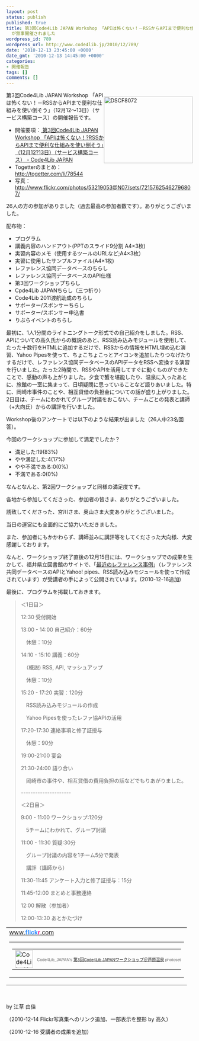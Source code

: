 ```yaml
---
layout: post
status: publish
published: true
title: 第3回Code4Lib JAPAN Workshop 「APIは怖くない！－RSSからAPIまで便利な仕組みを使い倒そう」（12月12～13日）（サービス構築コース）
  が無事開催されました
wordpress_id: 789
wordpress_url: http://www.code4lib.jp/2010/12/789/
date: '2010-12-13 23:45:00 +0000'
date_gmt: '2010-12-13 14:45:00 +0000'
categories:
- 開催報告
tags: []
comments: []
---
```

<div class="section">
<div style="float:right">
<p><a href="http://www.flickr.com/photos/53219053@N07/5257634660/" title="DSCF8072 by Code4Lib_JAPAN, on Flickr"><img width="240" alt="DSCF8072" src="http://farm6.static.flickr.com/5049/5257634660_d6c9916aa8_m.jpg" height="180"></a></p>
</div>
<p>第3回Code4Lib JAPAN Workshop 「APIは怖くない！－RSSからAPIまで便利な仕組みを使い倒そう」（12月12～13日）（サービス構築コース）の開催報告です。</p>
<ul>
<li>開催要項：<a href="http://www.code4lib.jp/2010/11/210/" target="_blank">  第3回Code4Lib JAPAN Workshop 「APIは怖くない！?RSSからAPIまで便利な仕組みを使い倒そう」（12月12?13日）（サービス構築コース） - Code4Lib JAPAN</a></li>
<li>Togetterのまとめ： <a href="http://togetter.com/li/78544" target="_blank">http://togetter.com/li/78544</a></li>
<li>写真：<a href="http://www.flickr.com/photos/53219053@N07/sets/72157625462796807/" target="_blank">http://www.flickr.com/photos/53219053@N07/sets/72157625462796807/</a></li>
</ul>
<p>26人の方の参加がありました（過去最高の参加者数です）。ありがとうございました。</p>
<p>配布物：</p>
<ul>
<li>プログラム</li>
<li>講義内容のハンドアウト(PPTのスライド9分割 A4&times;3枚)</li>
<li>実習内容のメモ（使用するツールのURLなど;A4&times;3枚）</li>
<li>実習に使用したサンプルファイル(A4&times;1枚)</li>
<li>レファレンス協同データベースのちらし</li>
<li>レファレンス協同データベースのAPI仕様</li>
<li>第3回ワークショップちらし</li>
<li>Cpde4Lib JAPANちらし（三つ折り）</li>
<li>Code4Lib 2011渡航助成のちらし</li>
<li>サポーター/スポンサーちらし</li>
<li>サポーター/スポンサー申込書</li>
<li>りぶらイベントのちらし</li>
</ul>
<p>最初に、1人1分間のライトニングトーク形式での自己紹介をしました。RSS、APIについての高久氏からの概説のあと、RSS読み込みモジュールを使用して、たった十数行をHTMLに追加するだけで、RSSからの情報をHTML埋め込む演習、Yahoo Pipesを使って、ちょこちょこっとアイコンを追加したりつなげたりするだけで、レファレンス協同データベースのAPIデータをRSSへ変換する演習を行いました。たった2時間で、RSSやAPIを活用してすぐに動くものができたことで、感動の声も上がりました。夕食で蟹を堪能したり、温泉に入ったあとに、旅館の一室に集まって、日頃疑問に思っていることなど語りあいました。特に、岡崎市事件のことや、相互貸借の負担金についての話が盛り上がりました。2日目は、チームにわかれてグループ討議をおこない、チームごとの発表と講師（+大向氏）からの講評を行いました。</p>
<p>Workshop後のアンケートでは以下のような結果が出ました（26人中23名回答）。</p>
<p>今回のワークショップに参加して満足でしたか？</p>
<ul>
<li>満足した:19(83%)</li>
<li>やや満足した:4(17%)</li>
<li>やや不満である:0(0%)</li>
<li>不満である:0(0%)</li>
</ul>
<p>なんとなんと、第2回ワークショップと同様の満足度です。</p>
<p>各地から参加してくださった、参加者の皆さま、ありがとうございました。</p>
<p>誘致してくださった、宮川さま、奥山さま大変ありがとうございました。</p>
<p>当日の運営にも全面的にご協力いただきました。</p>
<p>また、参加者にもかかわらず、講師並みに講評等をしてくださった大向様、大変感謝しております。</p>
<p>なんと、ワークショップ終了直後の12月15日には、ワークショップでの成果を生かして、福井県立図書館のサイトで、「<a href="http://www.library.pref.fukui.jp/reference/reference_top.html#jirei" target="_blank">最近のレファレンス事例</a>」（レファレンス共同データベースのAPIとYahoo! pipes、RSS読み込みモジュールを使って作成されています）が受講者の手によって公開されています。(2010-12-16追加)</p>
<p>最後に、プログラムを掲載しておきます。</p>
<blockquote>
<p>＜1日目＞</p>
<p>12:30 受付開始</p>
<p>13:00 - 14:00 自己紹介：60分</p>
<p>　休憩：10分</p>
<p>14:10 - 15:10 講義：60分</p>
<p>　（概説) RSS, API, マッシュアップ</p>
<p>　休憩：10分</p>
<p>15:20 - 17:20 実習：120分</p>
<p>　RSS読み込みモジュールの作成</p>
<p>　Yahoo Pipesを使ったレファ協APIの活用</p>
<p>17:20-17:30 連絡事項と修了証授与</p>
<p>　休憩：90分</p>
<p>19:00-21:00 宴会 </p>
<p>21:30-24:00 語り合い</p>
<p>　岡崎市の事件や、相互貸借の費用負担の話などでもりあがりました。</p>
<p>---------------------</p>
<p>＜2日目＞</p>
<p>9:00 - 11:00 ワークショップ:120分</p>
<p>　5チームにわかれて、グループ討議</p>
<p>11:00 - 11:30 質疑:30分</p>
<p>　グループ討議の内容を1チーム5分で発表</p>
<p>　講評（講師から）</p>
<p>11:30-11:45 アンケート入力と修了証授与：15分</p>
<p>11:45-12:00 まとめと事務連絡</p>
<p>12:00 解散（参加者）</p>
<p>12:00-13:30 あとかたづけ</p>
</blockquote>
<p>
<style type="text/css">
#flickr_badge_source_txt {padding:0; font: 11px Arial, Helvetica, Sans serif; color:#666666;}<br />
#flickr_badge_icon {display:block !important; margin:0 !important; border: 1px solid rgb(0, 0, 0) !important;}<br />
#flickr_icon_td {padding:0 5px 0 0 !important;}<br />
.flickr_badge_image {text-align:center !important;}<br />
.flickr_badge_image img {border: 1px solid black !important;}<br />
#flickr_www {display:block; text-align:left; padding:0 10px 0 10px !important; font: 11px Arial, Helvetica, Sans serif !important; color:#3993ff !important;}<br />
#flickr_badge_uber_wrapper a:hover,<br />
#flickr_badge_uber_wrapper a:link,<br />
#flickr_badge_uber_wrapper a:active,<br />
#flickr_badge_uber_wrapper a:visited {text-decoration:none !important; background:inherit !important;color:#3993ff;}<br />
#flickr_badge_wrapper {background-color:#ffffff;border: solid 1px #000000}<br />
#flickr_badge_source {padding:0 !important; font: 11px Arial, Helvetica, Sans serif !important; color:#666666 !important;}<br />
</style></p>
<p>
<table cellspacing="10" cellpadding="0" id="flickr_badge_uber_wrapper" border="0">
<tr>
<td><a href="http://www.flickr.com" id="flickr_www">www.<strong style="color:#3993ff">flick<span style="color:#ff1c92">r</span></strong>.com</a><br />
<table cellspacing="10" id="flickr_badge_wrapper" cellpadding="0" border="0">
<tr>
<script type="text/javascript" src="http://www.flickr.com/badge_code_v2.gne?show_name=1&count=3&display=random&size=t&layout=h&source=user_set&user=53219053%40N07&set=72157625462796807&context=in%2Fset-72157625462796807%2F"></script></p>
<td align="center" valign="center" id="flickr_badge_source">
<p>
<table cellspacing="0" cellpadding="0" border="0">
<tr>
<td width="10" id="flickr_icon_td"><a href="http://www.flickr.com/photos/53219053@N07/sets/72157625462796807/"><img width="48" align="left" alt="Code4Lib_JAPAN&rsquo;s 第3回Code4Lib JAPANワークショップ＠芦原温泉 photoset" src="http://farm5.static.flickr.com/4098/buddyicons/53219053@N07.jpg?1282411030#53219053@N07" id="flickr_badge_icon" height="48"></a></td>
<td id="flickr_badge_source_txt">Code4Lib_JAPAN's <a href="http://www.flickr.com/photos/53219053@N07/sets/72157625462796807/">第3回Code4Lib JAPANワークショップ＠芦原温泉</a> photoset</td>
</tr>
</table>
</td>
</tr>
</table>
</td>
</tr>
</table>
<p><br></p>
<p>by 江草 由佳</p>
<p>（2010-12-14 Flickr写真集へのリンク追加、一部表示を整形 by 高久）</p>
<p>（2010-12-16 受講者の成果を追加）</p>
</div>
